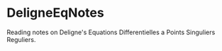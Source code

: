 # DeligneEqNotes
Reading notes on Deligne's Equations Differentielles a Points Singuliers Reguliers.
